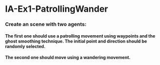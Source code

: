 # IA-Ex1-PatrollingWander

### Create an scene with two agents:

#### The first one should use a patrolling movement using waypoints and the ghost smoothing technique. The initial point and direction should be randomly selected.
#### The second one should move using a wandering movement.
